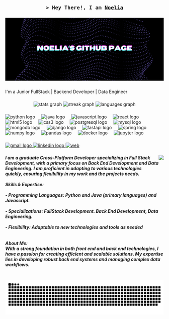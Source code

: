 <!-- Intro  -->
<h3 align="center">
        <samp>&gt; Hey There!, I am
                <b><a target="_blank" href="https://nxelia99.github.io/Portfolio/">Noelia</a></b>
        </samp>
</h3>

###

<div align="center">
  <img height="200" widht="500" src="./header.jpg"  />
</div>

###

<p align="left">I'm a Junior FullStack | Backend  Developer | Data Engineer</p>

###

<div align="center">
  <img src="https://github-readme-stats.vercel.app/api?username=nxelia99&hide_title=false&hide_rank=true&show_icons=true&include_all_commits=true&count_private=true&disable_animations=false&theme=dracula&locale=en&hide_border=false" height="150" alt="stats graph"  />
  <img src="https://streak-stats.demolab.com?user=nxelia99&locale=en&mode=daily&theme=dracula&hide_border=false&border_radius=5" height="150" alt="streak graph"  />
  <img src="https://github-readme-stats.vercel.app/api/top-langs?username=nxelia99&locale=en&hide_title=false&layout=compact&card_width=320&langs_count=8&theme=dracula&hide_border=true" height="150" alt="languages graph"  />
</div>

###

<div align="left">
  <img src="https://img.shields.io/badge/Python-3776AB?logo=python&logoColor=white&style=for-the-badge" height="30" alt="python logo"  />
  <img width="12" />
  <img src="https://cdn.jsdelivr.net/gh/devicons/devicon/icons/java/java-original.svg" height="30" alt="java logo"  />
  <img width="12" />
  <img src="https://cdn.jsdelivr.net/gh/devicons/devicon/icons/javascript/javascript-original.svg" height="30" alt="javascript logo"  />
  <img width="12" />
  <img src="https://cdn.jsdelivr.net/gh/devicons/devicon/icons/react/react-original.svg" height="30" alt="react logo"  />
  <img width="12" />
  <img src="https://cdn.jsdelivr.net/gh/devicons/devicon/icons/html5/html5-original.svg" height="30" alt="html5 logo"  />
  <img width="12" />
  <img src="https://cdn.jsdelivr.net/gh/devicons/devicon/icons/css3/css3-original.svg" height="30" alt="css3 logo"  />
  <img width="12" />
  <img src="https://cdn.jsdelivr.net/gh/devicons/devicon/icons/postgresql/postgresql-original.svg" height="30" alt="postgresql logo"  />
  <img width="12" />
  <img src="https://img.shields.io/badge/MySQL-4479A1?logo=mysql&logoColor=white&style=for-the-badge" height="30" alt="mysql logo"  />
  <img width="12" />
  <img src="https://img.shields.io/badge/MongoDB-47A248?logo=mongodb&logoColor=white&style=for-the-badge" height="30" alt="mongodb logo"  />
  <img width="12" />
  <img src="https://img.shields.io/badge/Django-092E20?logo=django&logoColor=white&style=for-the-badge" height="30" alt="django logo"  />
  <img width="12" />
  <img src="https://img.shields.io/badge/FastAPI-009688?logo=fastapi&logoColor=white&style=for-the-badge" height="30" alt="fastapi logo"  />
  <img width="12" />
  <img src="https://cdn.jsdelivr.net/gh/devicons/devicon/icons/spring/spring-original.svg" height="30" alt="spring logo"  />
  <img width="12" />
  <img src="https://img.shields.io/badge/NumPy-013243?logo=numpy&logoColor=white&style=for-the-badge" height="30" alt="numpy logo"  />
  <img width="12" />
  <img src="https://img.shields.io/badge/pandas-150458?logo=pandas&logoColor=white&style=for-the-badge" height="30" alt="pandas logo"  />
  <img width="12" />
  <img src="https://cdn.jsdelivr.net/gh/devicons/devicon/icons/docker/docker-original.svg" height="30" alt="docker logo"  />
  <img width="12" />
  <img src="https://img.shields.io/badge/Jupyter-F37626?logo=jupyter&logoColor=black&style=for-the-badge" height="30" alt="jupyter logo"  />
</div>

###

<div align="left">
  <a href="nxelia99@gmail.com" target="_blank">
    <img src="https://img.shields.io/static/v1?message=Gmail&logo=gmail&label=&color=D14836&logoColor=white&labelColor=&style=for-the-badge" alt="gmail logo"  />
  </a>
  <a href="www.linkedin.com/in/noelia-fdez-lópez-659818215" target="_blank">
    <img src="https://img.shields.io/static/v1?message=LinkedIn&logo=linkedin&label=&color=0077B5&logoColor=white&labelColor=&style=for-the-badge" alt="linkedin logo"  />
  </a>
 <a href="https://nxelia99.github.io/Portfolio/" target="blank">
  <img src="https://img.shields.io/badge/Website-DC143C?style=for-the-badge&logo=medium&logoColor=white" alt="web" />
 </a>
</div>

###

<img align="right" height="200" src="https://i.imgflip.com/65efzo.gif"  />

###

<h5 align="left">I am a graduate Cross-Platform Developer specializing in Full Stack Development, with a primary focus on Back End Development and Data Engineering. I am proficient in adapting to various technologies quickly, ensuring flexibility in my work and the projects needs.<br><br>Skills & Expertise:<br><br>- Programming Languages: Python and Java (primary languages) and Javascript.<br><br>- Specializations: FullStack Development. Back End Development, Data Engineering.<br><br>- Flexibility: Adaptable to new technologies and tools as needed<br><br><br>About Me:<br>With a strong foundation in both front end and back end technologies, I have a passion for creating efficient and scalable solutions. My expertise lies in developing robust back end systems and managing complex data workflows.</h5>

###

<br clear="both">

<img alt="GitHub Snake" src="https://raw.githubusercontent.com/nxelia99/nxelia99/output/github-contribution-grid-snake.svg" />

###
